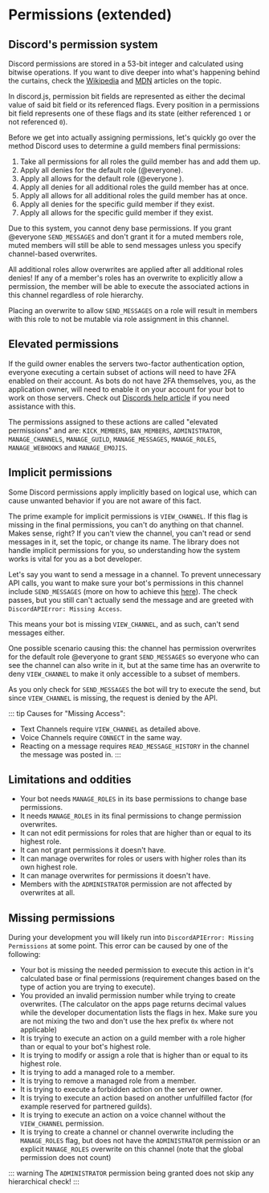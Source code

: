 # Permissions (extended)

## Discord's permission system

Discord permissions are stored in a 53-bit integer and calculated using bitwise operations. If you want to dive deeper into what's happening behind the curtains, check the [Wikipedia](https://en.wikipedia.org/wiki/Bit_field) and [MDN](https://developer.mozilla.org/en-US/docs/Web/JavaScript/Reference/Operators/Bitwise_Operators) articles on the topic.

In discord.js, permission bit fields are represented as either the decimal value of said bit field or its referenced flags.
Every position in a permissions bit field represents one of these flags and its state (either referenced `1` or not referenced `0`).

Before we get into actually assigning permissions, let's quickly go over the method Discord uses to determine a guild members final permissions:

1. Take all permissions for all roles the guild member has and add them up.
2. Apply all denies for the default role (@everyone).
3. Apply all allows for the default role (@everyone ).
4. Apply all denies for all additional roles the guild member has at once.
5. Apply all allows for all additional roles the guild member has at once.
6. Apply all denies for the specific guild member if they exist.
7. Apply all allows for the specific guild member if they exist.

Due to this system, you cannot deny base permissions. If you grant @everyone `SEND_MESSAGES` and don't grant it for a muted members role, muted members will still be able to send messages unless you specify channel-based overwrites.

All additional roles allow overwrites are applied after all additional roles denies! If any of a member's roles has an overwrite to explicitly allow a permission, the member will be able to execute the associated actions in this channel regardless of role hierarchy. 

Placing an overwrite to allow `SEND_MESSAGES` on a role will result in members with this role to not be mutable via role assignment in this channel. 

## Elevated permissions

If the guild owner enables the servers two-factor authentication option, everyone executing a certain subset of actions will need to have 2FA enabled on their account. As bots do not have 2FA themselves, you, as the application owner, will need to enable it on your account for your bot to work on those servers.
Check out [Discords help article](https://support.discord.com/hc/en-us/articles/219576828-Setting-up-Two-Factor-Authentication) if you need assistance with this.

The permissions assigned to these actions are called "elevated permissions" and are: 
`KICK_MEMBERS`, `BAN_MEMBERS`, `ADMINISTRATOR`, `MANAGE_CHANNELS`, `MANAGE_GUILD`, `MANAGE_MESSAGES`, `MANAGE_ROLES`, `MANAGE_WEBHOOKS` and `MANAGE_EMOJIS`.

## Implicit permissions

Some Discord permissions apply implicitly based on logical use, which can cause unwanted behavior if you are not aware of this fact.

The prime example for implicit permissions is `VIEW_CHANNEL`. If this flag is missing in the final permissions, you can't do anything on that channel. Makes sense, right? If you can't view the channel, you can't read or send messages in it, set the topic, or change its name.
The library does not handle implicit permissions for you, so understanding how the system works is vital for you as a bot developer.

Let's say you want to send a message in a channel. To prevent unnecessary API calls, you want to make sure your bot's permissions in this channel include `SEND_MESSAGES` (more on how to achieve this [here](/popular-topics/permissions.md#checking-for-permissions)). The check passes, but you still can't actually send the message and are greeted with `DiscordAPIError: Missing Access`.

This means your bot is missing `VIEW_CHANNEL`, and as such, can't send messages either.

One possible scenario causing this: the channel has permission overwrites for the default role @everyone to grant `SEND_MESSAGES` so everyone who can see the channel can also write in it, but at the same time has an overwrite to deny `VIEW_CHANNEL` to make it only accessible to a subset of members.

As you only check for `SEND_MESSAGES` the bot will try to execute the send, but since `VIEW_CHANNEL` is missing, the request is denied by the API.

::: tip
Causes for "Missing Access":
- Text Channels require `VIEW_CHANNEL` as detailed above.
- Voice Channels require `CONNECT` in the same way.
- Reacting on a message requires `READ_MESSAGE_HISTORY` in the channel the message was posted in.
:::

## Limitations and oddities

- Your bot needs `MANAGE_ROLES` in its base permissions to change base permissions.
- It needs `MANAGE_ROLES` in its final permissions to change permission overwrites.
- It can not edit permissions for roles that are higher than or equal to its highest role.
- It can not grant permissions it doesn't have.
- It can manage overwrites for roles or users with higher roles than its own highest role.
- It can manage overwrites for permissions it doesn't have.
- Members with the `ADMINISTRATOR` permission are not affected by overwrites at all.

## Missing permissions

During your development you will likely run into `DiscordAPIError: Missing Permissions` at some point. This error can be caused by one of the following:

- Your bot is missing the needed permission to execute this action in it's calculated base or final permissions (requirement changes based on the type of action you are trying to execute).
- You provided an invalid permission number while trying to create overwrites. (The calculator on the apps page returns decimal values while the developer documentation lists the flags in hex. Make sure you are not mixing the two and don't use the hex prefix `0x` where not applicable)
- It is trying to execute an action on a guild member with a role higher than or equal to your bot's highest role.
- It is trying to modify or assign a role that is higher than or equal to its highest role.
- It is trying to add a managed role to a member.
- It is trying to remove a managed role from a member.
- It is trying to execute a forbidden action on the server owner.
- It is trying to execute an action based on another unfulfilled factor (for example reserved for partnered guilds).
- It is trying to execute an action on a voice channel without the `VIEW_CHANNEL` permission.
- It is trying to create a channel or channel overwrite including the `MANAGE_ROLES` flag, but does not have the `ADMINISTRATOR` permission or an explicit `MANAGE_ROLES` overwrite on this channel (note that the global permission does not count)

::: warning
The `ADMINISTRATOR` permission being granted does not skip any hierarchical check!
:::
